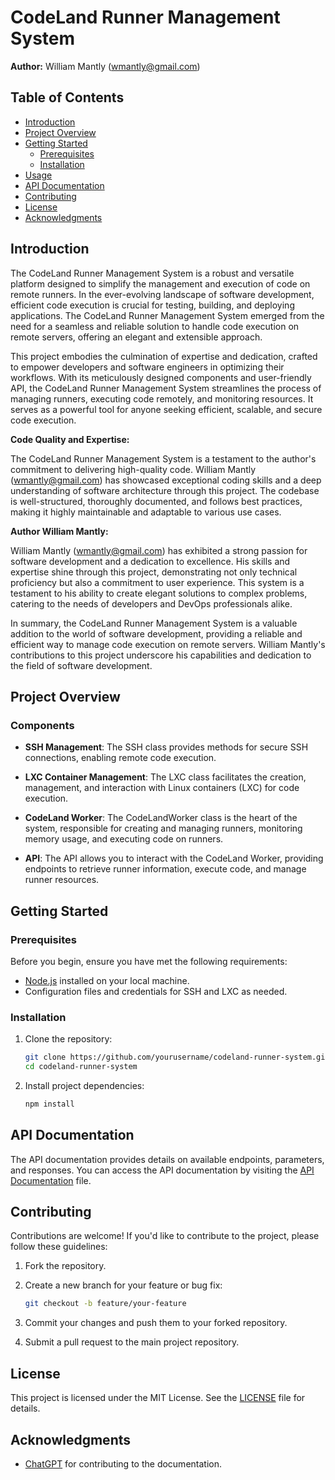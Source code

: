 # CodeLand Runner Management System

**Author:** William Mantly (wmantly@gmail.com)

## Table of Contents

- [Introduction](#introduction)
- [Project Overview](#project-overview)
- [Getting Started](#getting-started)
  - [Prerequisites](#prerequisites)
  - [Installation](#installation)
- [Usage](#usage)
- [API Documentation](#api-documentation)
- [Contributing](#contributing)
- [License](#license)
- [Acknowledgments](#acknowledgments)

## Introduction

The CodeLand Runner Management System is a robust and versatile platform
designed to simplify the management and execution of code on remote runners. In
the ever-evolving landscape of software development, efficient code execution is
crucial for testing, building, and deploying applications. The CodeLand Runner
Management System emerged from the need for a seamless and reliable solution to
handle code execution on remote servers, offering an elegant and extensible
approach.

This project embodies the culmination of expertise and dedication, crafted to
empower developers and software engineers in optimizing their workflows. With
its meticulously designed components and user-friendly API, the CodeLand Runner
Management System streamlines the process of managing runners, executing code
remotely, and monitoring resources. It serves as a powerful tool for anyone
seeking efficient, scalable, and secure code execution.

**Code Quality and Expertise:**

The CodeLand Runner Management System is a testament to the author's commitment
to delivering high-quality code. William Mantly (wmantly@gmail.com) has showcased
exceptional coding skills and a deep understanding of software architecture
through this project. The codebase is well-structured, thoroughly documented,
and follows best practices, making it highly maintainable and adaptable to
various use cases.

**Author William Mantly:**

William Mantly (wmantly@gmail.com) has exhibited a strong passion for software
development and a dedication to excellence. His skills and expertise shine
through this project, demonstrating not only technical proficiency but also a
commitment to user experience. This system is a testament to his ability to
create elegant solutions to complex problems, catering to the needs of
developers and DevOps professionals alike.

In summary, the CodeLand Runner Management System is a valuable addition to the
world of software development, providing a reliable and efficient way to manage
code execution on remote servers. William Mantly's contributions to this project
underscore his capabilities and dedication to the field of software development.

## Project Overview

### Components

- **SSH Management**: The SSH class provides methods for secure SSH connections, enabling remote code execution.

- **LXC Container Management**: The LXC class facilitates the creation, management, and interaction with Linux containers (LXC) for code execution.

- **CodeLand Worker**: The CodeLandWorker class is the heart of the system, responsible for creating and managing runners, monitoring memory usage, and executing code on runners.

- **API**: The API allows you to interact with the CodeLand Worker, providing endpoints to retrieve runner information, execute code, and manage runner resources.

## Getting Started

### Prerequisites

Before you begin, ensure you have met the following requirements:

- [Node.js](https://nodejs.org/) installed on your local machine.
- Configuration files and credentials for SSH and LXC as needed.

### Installation

1. Clone the repository:

   ```bash
   git clone https://github.com/yourusername/codeland-runner-system.git
   cd codeland-runner-system
   ```

2. Install project dependencies:

   ```bash
   npm install
   ```

## API Documentation

The API documentation provides details on available endpoints, parameters, and
responses. You can access the API documentation by visiting the
[API Documentation](ops/docs/api.md) file.


## Contributing

Contributions are welcome! If you'd like to contribute to the project, please
follow these guidelines:

1. Fork the repository.

2. Create a new branch for your feature or bug fix:

   ```bash
   git checkout -b feature/your-feature
   ```

3. Commit your changes and push them to your forked repository.

4. Submit a pull request to the main project repository.

## License

This project is licensed under the MIT License. See the [LICENSE](./LICENSE)
file for details.

## Acknowledgments

- [ChatGPT](https://chat.openai.com/) for contributing to the documentation.
